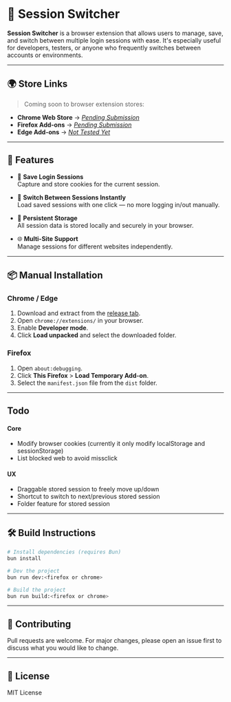 # 🔄 Session Switcher

**Session Switcher** is a browser extension that allows users to manage, save, and switch between multiple login sessions with ease. It's especially useful for developers, testers, or anyone who frequently switches between accounts or environments.

---

## 🌍 Store Links

> Coming soon to browser extension stores:

- **Chrome Web Store** → _[Pending Submission](#)_
- **Firefox Add-ons** → _[Pending Submission](#)_
- **Edge Add-ons** → _[Not Tested Yet](#)_

---

## 🚀 Features

- 🔐 **Save Login Sessions**  
  Capture and store cookies for the current session.

- 🔄 **Switch Between Sessions Instantly**  
  Load saved sessions with one click — no more logging in/out manually.

- 💾 **Persistent Storage**  
  All session data is stored locally and securely in your browser.

- 🌐 **Multi-Site Support**  
  Manage sessions for different websites independently.

---

## 📦 Manual Installation

### Chrome / Edge

1. Download and extract from the [release tab](https://github.com/fanesz/session-switcher/releases).
2. Open `chrome://extensions/` in your browser.
3. Enable **Developer mode**.
4. Click **Load unpacked** and select the downloaded folder.

### Firefox

1. Open `about:debugging`.
2. Click **This Firefox** > **Load Temporary Add-on**.
3. Select the `manifest.json` file from the `dist` folder.

---

## Todo

#### Core
- Modify browser cookies (currently it only modify localStorage and sessionStorage)
- List blocked web to avoid missclick

#### UX
- Draggable stored session to freely move up/down
- Shortcut to switch to next/previous stored session
- Folder feature for stored session

---

## 🛠️ Build Instructions

```bash
# Install dependencies (requires Bun)
bun install

# Dev the project
bun run dev:<firefox or chrome>

# Build the project
bun run build:<firefox or chrome>
```

---

## 🙌 Contributing

Pull requests are welcome. For major changes, please open an issue first to discuss what you would like to change.

---

## 📜 License

MIT License